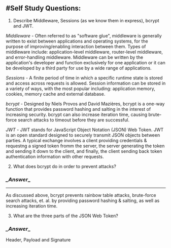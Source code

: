 #Self Study Questions:
---
1. Describe Middleware, Sessions (as we know them in express), bcrypt and JWT.

*_Middleware_* - Often referred to as "software glue", middleware is generally written to exist between applications and operating systems, for the purpose of improving/enabling interaction between them. Types of middleware include: application-level middleware, router-level middleware, and error-handling middleware.  Middleware can be written by the application's developer and function exclusively for one application or it can be developed by a third party for use by a wide range of applications. 

*_Sessions_* - A finite period of time in which a specific runtime state is stored and access across requests is allowed. Session information can be stored in a variety of ways, with the most popular including: application memory, cookies, memory cache and external database. 

*_bcrypt_* - Designed by Niels Provos and David Mazières, bcrypt is a one-way function that provides password hashing and salting in the interest of increasing security. bcrypt can also increase iteration time, causing brute-force search attacks to timeout before they are successful.

*_JWT_* - JWT stands for JavaScript Object Notation (JSON) Web Token. JWT is an open standard designed to securely transmit JSON objects between parties. A typical exchange involves a client providing credentials & requestng a signed token fromm the server, the server generating the token and sending it down to the client, and finally, the client sending back token authentication information with other requests.



2. What does bcrypt do in order to prevent attacks?

### *_Answer*_
---
As discussed above, bcrypt prevents rainbow table attacks, brute-force search attacks, et. al. by providing password hashing & salting, as well as increasing iteration time.


3. What are the three parts of the JSON Web Token?
### *_Answer*_
Header, Payload and Signature
